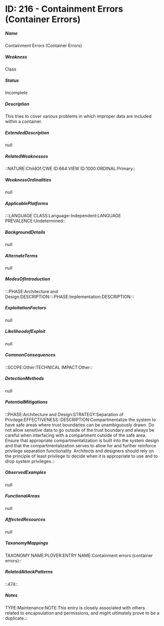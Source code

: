 # ID: 216 - Containment Errors (Container Errors)
<h5>Name</h5>Containment Errors (Container Errors)
<h5>Weakness</h5>Class
<h5>Status</h5>Incomplete
<h5>Description</h5>This tries to cover various problems in which improper data are included within a container.
<h5>ExtendedDescription</h5>null
<h5>RelatedWeaknesses</h5>::NATURE:ChildOf:CWE ID:664:VIEW ID:1000:ORDINAL:Primary::
<h5>WeaknessOrdinalities</h5>null
<h5>ApplicablePlatforms</h5>:::LANGUAGE CLASS:Language-Independent:LANGUAGE PREVALENCE:Undetermined::
<h5>BackgroundDetails</h5>null
<h5>AlternateTerms</h5>null
<h5>ModesOfIntroduction</h5>:::PHASE:Architecture and Design:DESCRIPTION::::PHASE:Implementation:DESCRIPTION:::
<h5>ExploitationFactors</h5>null
<h5>LikelihoodofExploit</h5>null
<h5>CommonConsequences</h5>::SCOPE:Other:TECHNICAL IMPACT:Other::
<h5>DetectionMethods</h5>null
<h5>PotentialMitigations</h5>::PHASE:Architecture and Design:STRATEGY:Separation of Privilege:EFFECTIVENESS::DESCRIPTION:Compartmentalize the system to have safe areas where trust boundaries can be unambiguously drawn. Do not allow sensitive data to go outside of the trust boundary and always be careful when interfacing with a compartment outside of the safe area. Ensure that appropriate compartmentalization is built into the system design and that the compartmentalization serves to allow for and further reinforce privilege separation functionality. Architects and designers should rely on the principle of least privilege to decide when it is appropriate to use and to drop system privileges.::
<h5>ObservedExamples</h5>null
<h5>FunctionalAreas</h5>null
<h5>AffectedResources</h5>null
<h5>TaxonomyMappings</h5>TAXONOMY NAME:PLOVER:ENTRY NAME:Containment errors (container errors)::
<h5>RelatedAttackPatterns</h5>::474::
<h5>Notes</h5>TYPE:Maintenance:NOTE:This entry is closely associated with others related to encapsulation and permissions, and might ultimately prove to be a duplicate.::

